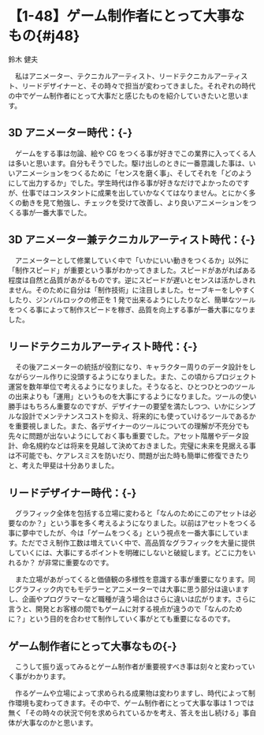 # 【1-48】ゲーム制作者にとって大事なもの{#j48}

<div class="author">鈴木 健夫</div>

　私はアニメーター、テクニカルアーティスト、リードテクニカルアーティスト、リードデザイナーと、その時々で担当が変わってきました。それぞれの時代の中でゲーム制作者にとって大事だと感じたものを紹介していきたいと思います。

## 3D アニメーター時代：{-}

　ゲームをする事は勿論、絵や CG をつくる事が好きでこの業界に入ってくる人は多いと思います。自分もそうでした。駆け出しのときに一番意識した事は、いいアニメーションをつくるために「センスを磨く事」、そしてそれを「どのようにして出力するか」でした。学生時代は作る事が好きなだけでよかったのですが、仕事ではコンスタントに成果を出していかなくてはなりません。とにかく多くの動きを見て勉強し、チェックを受けて改善し、より良いアニメーションをつくる事が一番大事でした。

## 3D アニメーター兼テクニカルアーティスト時代：{-}

　アニメーターとして修業していく中で「いかにいい動きをつくるか」以外に「制作スピード」が重要という事がわかってきました。スピードがあがればある程度は自然と品質があがるものです。逆にスピードが遅いとセンスは活かしきれません。そのために自分は「制作技術」に注目しました。セーブキーをしやすくしたり、ジンバルロックの修正を 1 発で出来るようにしたりなど、簡単なツールをつくる事によって制作スピードを稼ぎ、品質を向上する事が一番大事になりました。

## リードテクニカルアーティスト時代：{-}

　その後アニメーターの統括が役割になり、キャラクター周りのデータ設計をしながらツール作りに没頭するようになりました。また、この頃からプロジェクト運営を数年単位で考えるようになりました。そうなると、ひとつひとつのツールの出来よりも「運用」というものを大事にするようになりました。ツールの使い勝手はもちろん重要なのですが、デザイナーの要望を満たしつつ、いかにシンプルな設計でメンテナンスコストを抑え、将来的にも使っていけるツールであるかを重要視しました。また、各デザイナーのツールについての理解が不充分でも先々に問題が出ないようにしておく事も重要でした。アセット階層やデータ設計、命名規約などは将来を見越して決めておきました。完璧に未来を見据える事は不可能でも、ケアレスミスを防いだり、問題が出た時も簡単に修復できたりと、考えた甲斐は十分ありました。

## リードデザイナー時代：{-}

　グラフィック全体を包括する立場に変わると「なんのためにこのアセットは必要なのか？」という事を多く考えるようになりました。以前はアセットをつくる事に夢中でしたが、今は「ゲームをつくる」という視点を一番大事にしています。ただでさえ制作工数は増えていく中で、高品質なグラフィックを大量に提供していくには、大事にするポイントを明確にしないと破綻します。どこに力をいれるか？ が非常に重要なのです。

　また立場があがってくると価値観の多様性を意識する事が重要になります。同じグラフィック内でもモデラーとアニメーターでは大事に思う部分は違いますし、企画やプログラマーなど職種が違う場合はさらに違いは広がります。さらに言うと、開発とお客様の間でもゲームに対する視点が違うので「なんのために？」という目的を合わせて制作していく事がとても重要になるのです。

## ゲーム制作者にとって大事なもの{-}

　こうして振り返ってみるとゲーム制作者が重要視すべき事は刻々と変わっていく事がわかります。

　作るゲームや立場によって求められる成果物は変わりますし、時代によって制作環境も変わってきます。その中で、ゲーム制作者にとって大事な事は 1 つでは無く「その時々の状況で何を求められているかを考え、答えを出し続ける」事自体が大事なのかと思います。
